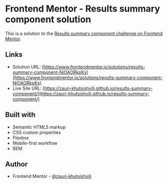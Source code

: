 # Frontend Mentor - Results summary component solution

This is a solution to the [Results summary component challenge on Frontend Mentor](https://www.frontendmentor.io/challenges/results-summary-component-CE_K6s0maV).

## Links

- Solution URL: [https://www.frontendmentor.io/solutions/results-summary-component-NiOAORkpKs](https://www.frontendmentor.io/solutions/results-summary-component-NiOAORkpKs)
- Live Site URL: [https://zauri-khutsishvili.github.io/results-summary-component/](https://zauri-khutsishvili.github.io/results-summary-component/)

## Built with

- Semantic HTML5 markup
- CSS custom properties
- Flexbox
- Mobile-first workflow
- BEM

## Author

- Frontend Mentor - [@zauri-khutsishvili](https://www.frontendmentor.io/profile/zauri-khutsishvili)
